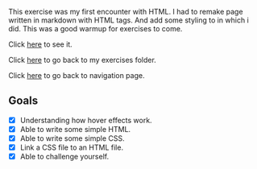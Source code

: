 This exercise was my first encounter with HTML. I had to remake page written in markdown with HTML tags. And add some styling to in which i did. This was a good warmup for exercises to come.

Click [here]() to see it.

Click [here]() to go back to my exercises folder.

Click [here]() to go back to navigation page.

## Goals

- [x] Understanding how hover effects work.
- [x] Able to write some simple HTML.
- [x] Able to write some simple CSS.
- [x] Link a CSS file to an HTML file.
- [x] Able to challenge yourself.
